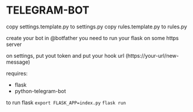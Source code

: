# TELEGRAM-BOT

copy settings.template.py to settings.py
copy rules.template.py to rules.py

create your bot in @botfather
you need to run your flask on some https server

on settings, put yout token
and put your hook url (https://your-url/new-message)


requires:
- flask
- python-telegram-bot

to run flask
`export FLASK_APP=index.py`
`flask run`
